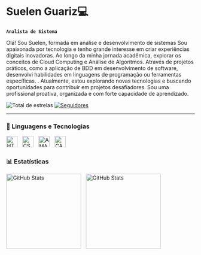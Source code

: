 # Suelen Guariz💻
**`Analista de Sistema`**

Olá! Sou Suelen, formada em analise e desenvolvimento de sistemas Sou apaixonada por tecnologia e tenho grande interesse em criar experiências digitais inovadoras. Ao longo da minha jornada acadêmica, explorar os conceitos de Cloud Computing e Análise de Algoritmos. Através de projetos práticos, como a aplicação de BDD em desenvolvimento de software, desenvolvi habilidades em linguagens de programação ou ferramentas específicas. . Atualmente, estou explorando novas tecnologias e buscando oportunidades para contribuir em projetos desafiadores. Sou uma profissional proativa, organizada e com forte capacidade de aprendizado.

<p
<a href="https://github.com/suelenguariz?tab=repositories&sort=stargazers">
        <img 
            alt="Total de estrelas" 
            title="Total de estrelas GitHub" 
            src="https://custom-icon-badges.demolab.com/github/stars/suelenguariz?color=55960c&style=for-the-badge&labelColor=488207&logo=star&label=estrelas"
        />
    </a>
    <a href="https://github.com/suelenguariz?tab=followers">
        <img 
            alt="Seguidores" 
            title="Me siga no GitHub" 
            src="https://custom-icon-badges.demolab.com/github/followers/suelenguariz?color=236ad3&labelColor=1155ba&style=for-the-badge&logo=github&label=Seguidores&logoColor=white"
        />
    </a>
</p>

---
### 🤖 Linguagens e Tecnologias


<img 
    align="left" 
    alt="HTML"
    title="HTML" 
    width="30px" 
    style="padding-right: 10px;" 
    src="https://cdn.jsdelivr.net/gh/devicons/devicon@latest/icons/html5/html5-original.svg" 
/>

<img 
    align="left" 
    alt="CSS" 
    title="CSS"
    width="30px" 
    style="padding-right: 10px;" 
    src="https://cdn.jsdelivr.net/gh/devicons/devicon@latest/icons/css3/css3-original.svg" 
/>

  <img 
     align="left" 
    alt="AMAZON" 
    title="AMAZON"
    width="30px" 
    style="padding-right: 10px;"
    src="https://cdn.jsdelivr.net/gh/devicons/devicon@latest/icons/amazonwebservices/amazonwebservices-original-wordmark.svg"
    />
          
   <img 
     align="left" 
    alt="CANVA" 
    title="CANVA"
    width="30px" 
    style="padding-right: 10px;"
     src="https://cdn.jsdelivr.net/gh/devicons/devicon@latest/icons/canva/canva-original.svg" 
     />

  <br/>
  <br/>

### 📊 Estatísticas

<p>
  <img 
    align="left" 
    alt="GitHub Stats" 
    height="200" 
    style="padding-right: 10px;" 
    src="https://github-readme-stats.vercel.app/api?username=suelenguariz&show_icons=true&theme=tokyonight&include_all_commits=true&locale=pt-br" 
  />

<img 
      align="left" 
      alt="GitHub Stats" 
      height="200" 
      src="https://github-readme-stats.vercel.app/api/top-langs/?username=suelenguariz&theme=tokyonight&layout=compact&custom_title=Tecnologias&langs_count=9" 
  />

</p>


          
